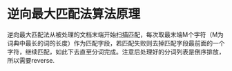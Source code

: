 # 逆向最大匹配法算法原理
逆向最大匹配法从被处理的文档末端开始扫描匹配，每次取最末端M个字符（M为词典中最长的词的长度）作为匹配字段，若匹配失败则去掉匹配字段最前面的一个字符，继续匹配，如此下去直至分词完成。注意后处理好的分词列表是倒序排放，所以需要reverse.
